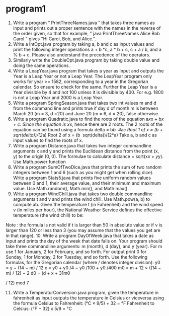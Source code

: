 # program1
1. Write a program “ PrintThreeNames.java ” that takes three names as input and
prints out a proper sentence with the names in the reverse of the order given, so
that for example, " java PrintThreeNames Alice Bob Carol " gives "Hi Carol, Bob,
and Alice.".
2. Write a IntOpt.java program by taking a, b and c as input values and print the
following integer operations a + b *c, a * b + c, c + a / b, and a % b + c. Please
also understand the precedence of the operators.
3. Similarly write the DoubleOpt.java program by taking double value and doing the
same operations.
4. Write a LeapYear.java program that takes a year as input and outputs the Year is
a Leap Year or not a Leap Year.
The LeapYear program only works for year >= 1582, corresponding to a year in
the Gregorian calendar. So ensure to check for the same. Further the Leap Year
is a Year divisible by 4 and not 100 unless it is divisible by 400. For e.g. 1800 is
not a Leap Year and 2000 is a Leap Year.
5. Write a program SpringSeason.java that takes two int values m and d from the
command line and prints true if day d of month m is between March 20 (m = 3, d
=20) and June 20 (m = 6, d = 20), false otherwise.
6. Write a program Quadratic.java to find the roots of the equation a*x*x + b*x + c.
Since the equation is x*x, hence there are 2 roots. The 2 roots of the equation
can be found using a formula
delta = b*b ­ 4*a*c
Root 1 of x = (­b + sqrt(delta))/(2*a)
Root 2 of x = (­b ­ sqrt(delta))/(2*a)
Take a, b and c as input values to find the roots of x.
7. Write a program Distance.java that takes two integer command­line arguments x
and y and prints the Euclidean distance from the point (x, y) to the origin (0, 0). The
formulae to calculate distance = sqrt(x*x + y*y). Use Math.power function
8. Write a program SumOfTwoDice.java that prints the sum of two random integers
between 1 and 6 (such as you might get when rolling dice).
Write a program Stats5.java that prints five uniform random values between 0 and 1,
their average value, and their minimum and maximum value. Use Math.random(),
Math.min(), and Math.max().
9. Write a program WindChill.java that takes two double command­line arguments t
and v and prints the wind chill. Use Math.pow(a, b) to compute ab.
Given the temperature t (in Fahrenheit) and the wind speed v (in miles per hour),
the National Weather Service defines the effective temperature (the wind chill) to
be:

Note : the formula is not valid if t is larger than 50 in absolute value or if v is larger
than 120 or less than 3 (you may assume that the values you get are in that range).
10. Write a program DayOfWeek.java that takes a date as input and prints the day of
the week that date falls on. Your program should take three command­line
arguments: m (month), d (day), and y (year). For m use 1 for January, 2 for February,
and so forth. For output print 0 for Sunday, 1 for Monday, 2 for Tuesday, and so forth.
Use the following formulas, for the Gregorian calendar (where / denotes integer
division):
y0 = y − (14 − m) / 12
x = y0 + y0
/4 − y0
/100 + y0
/400
m0 = m + 12 × ((14 − m) / 12) − 2
d0 = (d + x + 31m0

/ 12) mod 7

11. Write a TemperaturConversion.java program, given the temperature in fahrenheit
as input outputs the temperature in Celsius or viceversa using the formula
Celsius to Fahrenheit: (°C × 9/5) + 32 = °F
Fahrenheit to Celsius: (°F − 32) x 5/9 = °C
